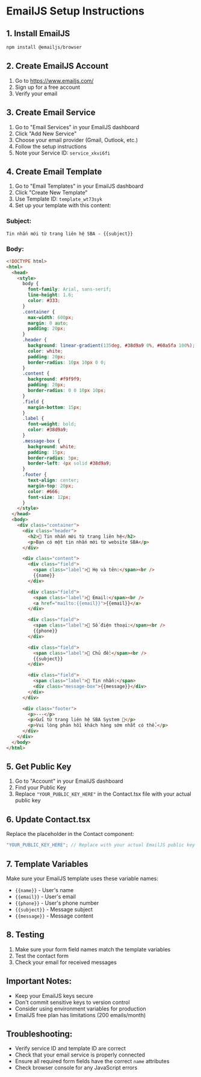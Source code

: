 # EmailJS Setup Instructions

## 1. Install EmailJS

```bash
npm install @emailjs/browser
```

## 2. Create EmailJS Account

1. Go to https://www.emailjs.com/
2. Sign up for a free account
3. Verify your email

## 3. Create Email Service

1. Go to "Email Services" in your EmailJS dashboard
2. Click "Add New Service"
3. Choose your email provider (Gmail, Outlook, etc.)
4. Follow the setup instructions
5. Note your Service ID: `service_xkvi6fi`

## 4. Create Email Template

1. Go to "Email Templates" in your EmailJS dashboard
2. Click "Create New Template"
3. Use Template ID: `template_wt73syk`
4. Set up your template with this content:

### Subject:

```
Tin nhắn mới từ trang liên hệ SBA - {{subject}}
```

### Body:

```html
<!DOCTYPE html>
<html>
  <head>
    <style>
      body {
        font-family: Arial, sans-serif;
        line-height: 1.6;
        color: #333;
      }
      .container {
        max-width: 600px;
        margin: 0 auto;
        padding: 20px;
      }
      .header {
        background: linear-gradient(135deg, #38d9a9 0%, #60a5fa 100%);
        color: white;
        padding: 20px;
        border-radius: 10px 10px 0 0;
      }
      .content {
        background: #f9f9f9;
        padding: 20px;
        border-radius: 0 0 10px 10px;
      }
      .field {
        margin-bottom: 15px;
      }
      .label {
        font-weight: bold;
        color: #38d9a9;
      }
      .message-box {
        background: white;
        padding: 15px;
        border-radius: 5px;
        border-left: 4px solid #38d9a9;
      }
      .footer {
        text-align: center;
        margin-top: 20px;
        color: #666;
        font-size: 12px;
      }
    </style>
  </head>
  <body>
    <div class="container">
      <div class="header">
        <h2>📧 Tin nhắn mới từ trang liên hệ</h2>
        <p>Bạn có một tin nhắn mới từ website SBA</p>
      </div>

      <div class="content">
        <div class="field">
          <span class="label">👤 Họ và tên:</span><br />
          {{name}}
        </div>

        <div class="field">
          <span class="label">📧 Email:</span><br />
          <a href="mailto:{{email}}">{{email}}</a>
        </div>

        <div class="field">
          <span class="label">📱 Số điện thoại:</span><br />
          {{phone}}
        </div>

        <div class="field">
          <span class="label">📝 Chủ đề:</span><br />
          {{subject}}
        </div>

        <div class="field">
          <span class="label">💬 Tin nhắn:</span>
          <div class="message-box">{{message}}</div>
        </div>
      </div>

      <div class="footer">
        <p>---</p>
        <p>Gửi từ trang liên hệ SBA System 🚀</p>
        <p>Vui lòng phản hồi khách hàng sớm nhất có thể.</p>
      </div>
    </div>
  </body>
</html>
```

## 5. Get Public Key

1. Go to "Account" in your EmailJS dashboard
2. Find your Public Key
3. Replace `"YOUR_PUBLIC_KEY_HERE"` in the Contact.tsx file with your actual public key

## 6. Update Contact.tsx

Replace the placeholder in the Contact component:

```typescript
"YOUR_PUBLIC_KEY_HERE"; // Replace with your actual EmailJS public key
```

## 7. Template Variables

Make sure your EmailJS template uses these variable names:

- `{{name}}` - User's name
- `{{email}}` - User's email
- `{{phone}}` - User's phone number
- `{{subject}}` - Message subject
- `{{message}}` - Message content

## 8. Testing

1. Make sure your form field names match the template variables
2. Test the contact form
3. Check your email for received messages

## Important Notes:

- Keep your EmailJS keys secure
- Don't commit sensitive keys to version control
- Consider using environment variables for production
- EmailJS free plan has limitations (200 emails/month)

## Troubleshooting:

- Verify service ID and template ID are correct
- Check that your email service is properly connected
- Ensure all required form fields have the correct `name` attributes
- Check browser console for any JavaScript errors
